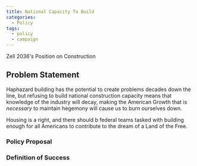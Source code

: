 ```yaml
---
title: National Capacity To Build
categories:
  - Policy
tags:
  - policy
  - campaign
---
```


<!-- Title becomes Main Header -->
Zell 2036's Position on Construction

## Problem Statement

Haphazard building has the potential to create problems decades down the line, but 
refusing to build national construction capacity means that knowledge of the industry
will decay, making the American Growth that is _necessary_ to maintain hegemony will
cause us to burn ourselves down.

Housing is a right, and there should b federal teams tasked with building enough 
for all Americans to contribute to the dream of a Land of the Free.

### Policy Proposal
<!-- How can Trains solve this problem? -->

### Definition of Success
<!-- How will we know that the policy works? -->
